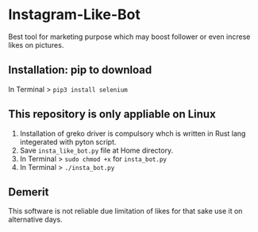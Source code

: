 # Instagram-Like-Bot
Best tool for marketing purpose which may boost follower or even increse likes on pictures. 

## Installation: pip to download
In Terminal > ```pip3 install selenium```

## This repository is only appliable on Linux
1. Installation of greko driver is compulsory whch is written in Rust lang integerated with pyton script.
2. Save ```insta_like_bot.py``` file at Home directory.
3. In Terminal > ```sudo chmod +x``` for ```insta_bot.py```
4. In Terminal > ```./insta_bot.py```

## Demerit
This software is not reliable due limitation of likes for that sake use it on alternative days.
